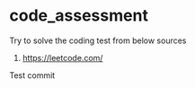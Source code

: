 # code_assessment

Try to solve the coding test from below sources

1. https://leetcode.com/


Test commit

